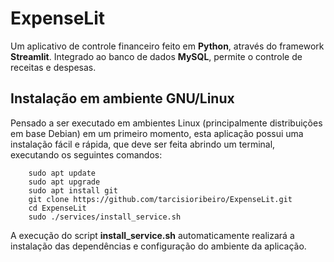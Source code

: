 # ExpenseLit

Um aplicativo de controle financeiro feito em **Python**, através do framework **Streamlit**. Integrado ao banco de dados **MySQL**, permite o controle de receitas e despesas.

## Instalação em ambiente GNU/Linux

Pensado a ser executado em ambientes Linux (principalmente distribuições em base Debian) em um primeiro momento, esta aplicação possui uma instalação fácil e rápida, que deve ser feita abrindo um terminal, executando os seguintes comandos:

        sudo apt update
        sudo apt upgrade
        sudo apt install git
        git clone https://github.com/tarcisioribeiro/ExpenseLit.git
        cd ExpenseLit
        sudo ./services/install_service.sh

A execução do script **install_service.sh** automaticamente realizará a instalação das dependências e configuração do ambiente da aplicação.
